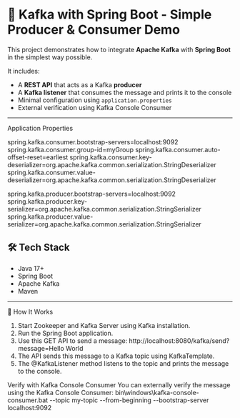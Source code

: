 # 📡 Kafka with Spring Boot - Simple Producer & Consumer Demo

This project demonstrates how to integrate **Apache Kafka** with **Spring Boot** in the simplest way possible.

It includes:
- A **REST API** that acts as a Kafka **producer**
- A **Kafka listener** that consumes the message and prints it to the console
- Minimal configuration using `application.properties`
- External verification using Kafka Console Consumer

---

Application Properties

spring.kafka.consumer.bootstrap-servers=localhost:9092
spring.kafka.consumer.group-id=myGroup
spring.kafka.consumer.auto-offset-reset=earliest
spring.kafka.consumer.key-deserializer=org.apache.kafka.common.serialization.StringDeserializer
spring.kafka.consumer.value-deserializer=org.apache.kafka.common.serialization.StringDeserializer

spring.kafka.producer.bootstrap-servers=localhost:9092
spring.kafka.producer.key-serializer=org.apache.kafka.common.serialization.StringSerializer
spring.kafka.producer.value-serializer=org.apache.kafka.common.serialization.StringSerializer


## 🛠️ Tech Stack

- Java 17+
- Spring Boot
- Apache Kafka
- Maven

---

🚀 How It Works
1. Start Zookeeper and Kafka Server using Kafka installation.
2. Run the Spring Boot application.
3. Use this GET API to send a message: http://localhost:8080/kafka/send?message=Hello World
4. The API sends this message to a Kafka topic using KafkaTemplate.
5. The @KafkaListener method listens to the topic and prints the message to the console.

Verify with Kafka Console Consumer
You can externally verify the message using the Kafka Console Consumer:
bin\windows\kafka-console-consumer.bat --topic my-topic --from-beginning --bootstrap-server localhost:9092

